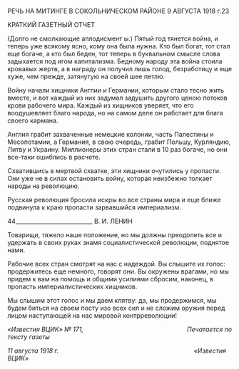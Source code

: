 РЕЧЬ НА МИТИНГЕ В СОКОЛЬНИЧЕСКОМ РАЙОНЕ 9 АВГУСТА 1918 г.23

КРАТКИЙ ГАЗЕТНЫЙ ОТЧЕТ

(Долго не смолкающие аплодисмент ы.) Пятый год тянется война, и теперь уже всякому ясно, кому она была нужна. Кто был богат, тот стал еще богаче, а кто был беден, тот теперь в буквальном смысле слова задыхается под игом капитализма. Бедному народу эта война стоила кровавых жертв, а в награду он получил лишь голод, безработицу и еще хуже, чем прежде, затянутую на своей шее петлю.

Войну начали хищники Англии и Германии, которым стало тесно жить вместе, и вот каждый из них задумал задушить другого ценою потоков крови рабочего мира. Каждый из хищников уверяет, что его воодушевляет благо народа, но на самом деле он работает для блага своего кармана.

Англия грабит захваченные немецкие колонии, часть Палестины и Месопотамии, а Германия, в свою очередь, грабит Польшу, Курляндию, Литву и Украину. Миллионеры этих стран стали в 10 раз богаче, но они все-таки ошиблись в расчете.

Схватившись в мертвой схватке, эти хищники очутились у пропасти. Они уже не в силах остановить войну, которая неизбежно толкает народы на революцию.

Русская революция бросила искры во все страны мира и еще ближе подвинула к краю пропасти зарвавшийся империализм.

  

44___________________________ В. И. ЛЕНИН

Товарищи, тяжело наше положение, но мы должны преодолеть все и удержать в своих руках знамя социалистической революции, поднятое нами.

Рабочие всех стран смотрят на нас с надеждой. Вы слышите их голос: продержитесь еще немного, говорят они. Вы окружены врагами, но мы придем к вам на помощь и общими усилиями сбросим, наконец, в пропасть империалистических хищников.

Мы слышим этот голос и мы даем клятву: да, мы продержимся, мы будем биться на своем посту изо всех сил и не сложим оружия перед лицом наступающей на нас миро­вой контрреволюции!

_«Известия ВЦИК» № 171,                                                           Печатается по тексту газеты_

_11 августа 1918 г.                                                                             «Известия ВЦИК»_